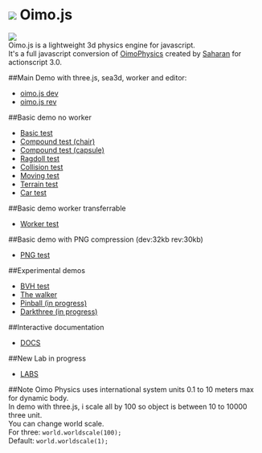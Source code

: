<img src="http://lo-th.github.io/Oimo.js/images/logos.png"/>  Oimo.js 
=========
<img src="http://lo-th.github.io/Oimo.js/images/head.jpg"/><br>
Oimo.js is a lightweight 3d physics engine for javascript.<br>
It's a full javascript conversion of [OimoPhysics](https://github.com/saharan/OimoPhysics) created by [Saharan](http://el-ement.com/blog/) for actionscript 3.0.<br>


##Main Demo with three.js, sea3d, worker and editor:

- [oimo.js dev](http://lo-th.github.io/Oimo.js/index.html)
- [oimo.js rev](http://lo-th.github.io/Oimo.js/index_rev.html)

##Basic demo no worker
- [Basic test](http://lo-th.github.io/Oimo.js/test_basic.html)
- [Compound test (chair)](http://lo-th.github.io/Oimo.js/test_compound.html)
- [Compound test (capsule)](http://lo-th.github.io/Oimo.js/test_compound2.html)
- [Ragdoll test](http://lo-th.github.io/Oimo.js/test_ragdoll.html)
- [Collision test](http://lo-th.github.io/Oimo.js/test_collision.html)
- [Moving test](http://lo-th.github.io/Oimo.js/test_moving.html)
- [Terrain test](http://lo-th.github.io/Oimo.js/test_terrain.html)
- [Car test](http://lo-th.github.io/Oimo.js/test_car.html)

##Basic demo worker transferrable
- [Worker test](http://lo-th.github.io/Oimo.js/test_worker.html)

##Basic demo with PNG compression (dev:32kb rev:30kb)
- [PNG test](http://lo-th.github.io/Oimo.js/test_basic_png.html)

##Experimental demos
- [BVH test](http://lo-th.github.io/Oimo.js/test_bvh.html)
- [The walker](http://lo-th.github.io/Oimo.js/experimental/walker.html)
- [Pinball (in progress)](http://lo-th.github.io/Oimo.js/experimental/pinball.html)
- [Darkthree (in progress)](http://lo-th.github.io/Oimo.js/experimental/darkthree.html)

##Interactive documentation
- [DOCS](http://lo-th.github.io/Oimo.js/docs/index.html)

##New Lab in progress
- [LABS](http://lo-th.github.io/Oimo.js/docs/index_lab.html)

##Note
Oimo Physics uses international system units 0.1 to 10 meters max for dynamic body.<br>
In demo with three.js, i scale all by 100 so object is between 10 to 10000 three unit.<br>
You can change world scale.<br>
For three: `world.worldscale(100);`<br>
Default: `world.worldscale(1);`
